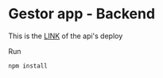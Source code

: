 # Gestor app - Backend

This is the [LINK](https://documenter.getpostman.com/view/15520578/UVCCdNeo) of the api's deploy 

Run 

```
npm install
```
